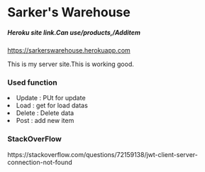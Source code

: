 <h1>Sarker's Warehouse</h1>
<h5>Heroku site link.Can use/products,/Additem </h5>

 https://sarkerswarehouse.herokuapp.com

 <p>This is my server site.This is working good.</p>

 <h3>Used function </h3>
 <li> Update : PUt for update</li>
 <li>Load : get for load datas</li>
 <li> Delete : Delete data </li>
 <li> Post : add new item</li>
 
 <h3>StackOverFlow</h3>
 https://stackoverflow.com/questions/72159138/jwt-client-server-connection-not-found
